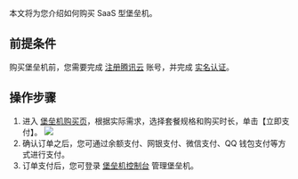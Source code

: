 本文将为您介绍如何购买 SaaS 型堡垒机。
## 前提条件
购买堡垒机前，您需要完成 [注册腾讯云](https://cloud.tencent.com/document/product/378/17985) 账号，并完成 [实名认证](https://cloud.tencent.com/document/product/378/3629)。

## 操作步骤
1. 进入 [堡垒机购买页](https://buy.cloud.tencent.com/dasb)，根据实际需求，选择套餐规格和购买时长，单击【立即支付】。
![](https://main.qcloudimg.com/raw/e485b4c51f08536e064b418d2d3684c6.png)
2. 确认订单之后，您可通过余额支付、网银支付、微信支付、QQ 钱包支付等方式进行支付。
3. 订单支付后，您可登录 [堡垒机控制台](https://console.cloud.tencent.com/dsgc/bh) 管理堡垒机。

